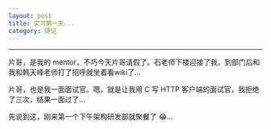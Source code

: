 ```yaml
---
layout: post
title: 实习第一天...
category: 随记
---
```

---

片哥，是我的 mentor，不巧今天片哥请假了。石老师下楼迎接了我，到部门后和我和韩天峰老师打了招呼就坐着看wiki了...

片哥，也是我一面面试官。嗯，就是让我用 C 写 HTTP 客户端的面试官，我拒绝了三次，结果一面过了...

先说到这，刚来第一个下午架构研发部就聚餐了 😂...

